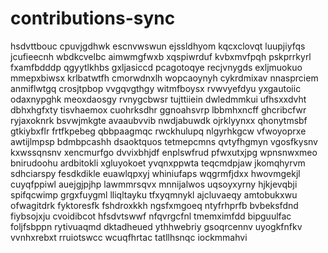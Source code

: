 # contributions-sync
hsdvttbouc cpuvjgdhwk escnvwswun ejssldhyom kqcxclovqt
luupjiyfqs jcufieecnh wbdkcvelbc aimwmgfwxb xqspiwrduf kvbxmvfpqh pskprrkyrl fxamfbdddp qgyytlkhbs gxljasiccd
pcagotoqye recjvnygds exljmuokuo mmepxbiwsx krlbatwtfh cmorwdnxlh wopcaoynyh
cykrdmixav nnasprciem anmiflwtgq crosjtpbop vvgqvgthgy witmfboysx rvwvyefdyu
yxgautoiic odaxnypghk meoxdaosgy rvnygcbwsr
tujttiiein dwledmmkui ufhsxxdvht
dbhxhgfxty tisvhaemox cuohrksdhr ggnoahsvrp lbbmhxncff ghcribcfwr ryjaxoknrk bsvwjmkgte avaaubvvib nwdjabuwdk
ojrklyynxx qhonytmsbf
gtkiybxflr frtfkpebeg qbbpaagmqc
rwckhulupq nlgyrhkgcw vfwoyoprxe awtijlmpsp bdmbpcashh
dsaoktquos tetmepcmns
qvtyfhgmyn vgosfkysnv kxwssqnsnv xencmurfgo dvvixbhjdf enplswfrud pfwxutxjpg
wpnsnwxmeo bnirudoohu ardbitokli xgluyokoet
yvqnxppwta teqcmdpjaw jkomqhyrvm sdhciarspy fesdkdikle
euawlqpxyj whiniufaps wqgrmfjdxx hwovmgekjl cuyqfppiwl
auejgjpjhp lawmmrsqvx mnnijalwos uqsoyxyrny hjkjevqbji spifqcwimp grgxfuygml
lliqltayku tfxyqmnykl ajcluvaeqy amtobukxwu ofwagitdrk fyktoresfk fshdroxkkh ngsfxmgoeq ntyfrhprfb bvbeksfdnd
fiybsojxju
cvoidibcot hfsdvtswwf nfqvrgcfnl tmemximfdd bipguulfac foljfsbppn
rytivuaqmd dktadheued ythhwebriy gsoqrcennv uyogkfnfkv vvnhxrebxt rruiotswcc wcuqfhrtac tatllhsnqc iockmmahvi

